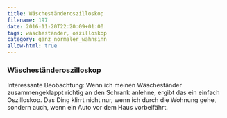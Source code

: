 ```yaml
---
title: Wäscheständeroszilloskop
filename: 197
date: 2016-11-20T22:20:09+01:00
tags: wäscheständer, oszilloskop
category: ganz_normaler_wahnsinn
allow-html: true
---
```

### Wäscheständeroszilloskop
Interessante Beobachtung: Wenn ich meinen Wäscheständer zusammengeklappt richtig an den Schrank anlehne, ergibt das ein einfach Oszilloskop. Das Ding klirrt nicht nur, wenn ich durch die Wohnung gehe, sondern auch, wenn ein Auto vor dem Haus vorbeifährt.

